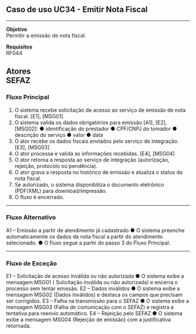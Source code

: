## Caso de uso UC34 - Emitir Nota Fiscal

---
**Objetivo**  
Permitir a emissão de nota fiscal.

**Requisitos**  
RF044

**Atores**  
SEFAZ
--- 

### Fluxo Principal

1. O sistema recebe solicitação de acesso ao serviço de emissão
de nota fiscal. [E1], [MSG01].
2. O sistema valida os dados obrigatórios para emissão [A1], [E2],
[MSG02]:
● identificação do prestador
● CPF/CNPJ do tomador
● descrição do serviço
● valor
● data
3. O ator recebe os dados fiscais enviados pelo serviço de
integração. [E3], [MSG03]
4. O ator processa e valida as informações recebidas. [E4],
[MSG04]
5. O ator retorna a resposta ao serviço de integração (autorização,
rejeição, protocolo ou pendência).
6. O ator grava a resposta no histórico de emissão e atualiza o
status da nota fiscal.
7. Se autorizado, o sistema disponibiliza o documento eletrônico
(PDF/XML) para download/impressão.
8. O fluxo é encerrado.
---
### Fluxo Alternativo

A1 – Emissão a partir de atendimento já cadastrado
● O sistema preenche automaticamente os dados da nota
fiscal a partir do atendimento selecionado.
● O fluxo segue a partir do passo 3 do Fluxo Principal.

---
### Fluxo de Exceção

E1 – Solicitação de acesso inválida ou não autorizada
● O sistema exibe a mensagem MSG01 ( Solicitação inválida
ou não autorizada) e encerra o processo sem tentar
emissão.
E2 – Dados inválidos
● O sistema exibe a mensagem MSG02 (Dados inválidos) e
destaca os campos que precisam ser corrigidos.
E3 – Falha na transmissão para o SEFAZ
● O sistema exibe a mensagem MSG03 (Falha de
comunicação com o SEFAZ) e registra a tentativa para
reenvio automático.
E4 – Rejeição pelo SEFAZ
● O sistema exibe a mensagem MSG04 (Rejeição de
emissão) com a justificativa retornada.